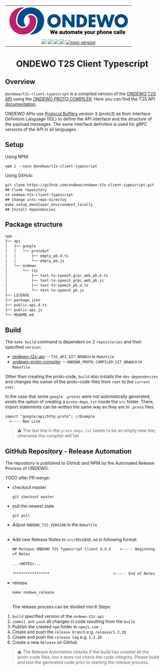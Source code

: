 <div align="center">
  <table>
    <tr>
      <td>
        <a href="https://ondewo.com/en/products/natural-language-understanding/">
            <img width="400px" src="https://raw.githubusercontent.com/ondewo/ondewo-logos/master/ondewo_we_automate_your_phone_calls.png"/>
        </a>
      </td>
    </tr>
    <tr>
       <td align="center">
          <a href="https://www.linkedin.com/company/ondewo "><img width="40px" src="https://cdn-icons-png.flaticon.com/512/3536/3536505.png"></a>
          <a href="https://www.facebook.com/ondewo"><img width="40px" src="https://cdn-icons-png.flaticon.com/512/733/733547.png"></a>
          <a href="https://twitter.com/ondewo"><img width="40px" src="https://cdn-icons-png.flaticon.com/512/733/733579.png"> </a>
          <a href="https://www.instagram.com/ondewo.ai/"><img width="40px" src="https://cdn-icons-png.flaticon.com/512/174/174855.png"></a>
          <a href="https://badge.fury.io/js/%40ondewo%2Ft2s-client-typescript"><img src="https://badge.fury.io/js/%40ondewo%2Ft2s-client-typescript.svg" alt="npm version" height="32"></a>
       </td>
    </tr>
  </table>
  <h1 align="center">
    ONDEWO T2S Client Typescript
  </h1>
</div>

## Overview

`@ondewo/t2s-client-typescript` is a compiled version of the [ONDEWO T2S API](https://github.com/ondewo/ondewo-t2s-api) using the [ONDEWO PROTO COMPILER](https://github.com/ondewo/ondewo-proto-compiler). Here you can find the T2S API [documentation](https://ondewo.github.io).

ONDEWO APIs use [Protocol Buffers](https://github.com/google/protobuf) version 3 (proto3) as their Interface Definition Language (IDL) to define the API interface and the structure of the payload messages. The same interface definition is used for gRPC versions of the API in all languages.

## Setup

Using NPM:

```shell
npm i --save @ondewo/t2s-client-typescript
```

Using GitHub:

```shell
git clone https://github.com/ondewo/ondewo-t2s-client-typescript.git ## Clone repository
cd ondewo-t2s-client-typescript                                      ## Change into repo-directoy
make setup_developer_environment_locally                             ## Install dependencies
```

## Package structure

```
npm
├── api
│   ├── google
│   │   └── protobuf
│   │       ├── empty_pb.d.ts
│   │       └── empty_pb.js
│   └── ondewo
│       └── t2s
│           ├── text-to-speech_grpc_web_pb.d.ts
│           ├── text-to-speech_grpc_web_pb.js
│           ├── text-to-speech_pb.d.ts
│           └── text-to-speech_pb.js
├── LICENSE
├── package.json
├── public-api.d.ts
├── public-api.js
└── README.md
```

[comment]: <> (START OF GITHUB README)

## Build

The `make build` command is dependent on 2 `repositories` and their specified `version`:

- [ondewo-t2s-api](https://github.com/ondewo/ondewo-t2s-api) -- `T2S_API_GIT_BRANCH` in `Makefile`
- [ondewo-proto-compiler](https://github.com/ondewo/ondewo-proto-compiler) -- `ONDEWO_PROTO_COMPILER_GIT_BRANCH` in `Makefile`

Other than creating the proto-code, `build` also installs the `dev-dependencies` and changes the owner of the proto-code-files from `root` to the `current user`.

In the case that some `google .protos` were not automatically generated, exists the option of creating a `proto-deps.txt` inside the `src` folder. There, import statements can be written the same way as they are in `.proto` files.

```
import "google/api/http.proto"; //Example
  <---- New Line
```

> :warning: The last line in the `proto-deps.txt` needs to be an empty new line, otherwise the compiler will fail

## GitHub Repository - Release Automation

The repository is published to GitHub and NPM by the Automated Release Process of ONDEWO.

TODO after PR merge:

- checkout master
  ```shell
  git checkout master
  ```
- pull the newest state
  ```shell
  git pull
  ```
- Adjust `ONDEWO_T2S_VERSION` in the `Makefile` <br><br>
- Add new Release Notes to `src/RELEASE.md` in following format:

  ```
  ## Release ONDEWO T2S Typescript Client X.X.X    <----- Beginning of Notes

  ...<NOTES>...

  *****************                             <----- End of Notes
  ```

- release
  ```shell
  make ondewo_release
  ```
  <br>
  The release process can be divided into 6 Steps:

1. `build` specified version of the `ondewo-t2s-api`
2. `commit and push` all changes in code resulting from the `build`
3. Publish the created `npm` folder to `npmjs.com`
4. Create and push the `release branch` e.g. `release/1.3.20`
5. Create and push the `release tag` e.g. `1.3.20`
6. Create a new `Release` on GitHub

> :warning: The Release Automation checks if the build has created all the proto-code files, but it does not check the code-integrity. Please build and test the generated code prior to starting the release process.

[comment]: <> (END OF GITHUB README)
